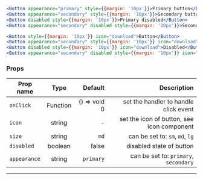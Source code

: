 ```jsx
<Button appearance="primary" style={{margin: '10px'}}>Primary button</Button>
<Button appearance="secondary" style={{margin: '10px'}}>Secondary button</Button>
<Button disabled style={{margin: '10px'}}>Primary disabled</Button>
<Button appearance="secondary" disabled style={{margin: '10px'}}>Secondary disabled</Button>
```

```jsx
<Button style={{margin: '10px'}} icon="download">Button</Button>
<Button appearance="secondary" style={{margin: '10px'}} icon="download">Button</Button>
<Button disabled style={{margin: '10px'}} icon="download">Disabled</Button>
<Button appearance="secondary" disabled style={{margin: '10px'}} icon="download">Disabled</Button>
```

### Props

| Prop name    |   Type   |      Default |                                Description |
| ------------ | :------: | -----------: | -----------------------------------------: |
| `onClick`    | Function | () => void 0 |      set the handler to handle click event |
| `icon`       |  string  |            - | set the icon of button, see Icon component |
| `size`       |  string  |         `md` |            can be set to: `sm`, `md`, `lg` |
| `disabled`   | boolean  |        false |                   disabled state of button |
| `appearance` |  string  |    `primary` |      can be set to: `primary`, `secondary` |

---
